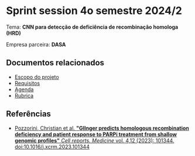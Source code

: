 # Sprint session 4o semestre 2024/2

Tema: **CNN para detecção de deficiência de recombinação homologa (HRD)**

Empresa parceira: **DASA**

## Documentos relacionados

* [Escopo do projeto](escopo.md)
* [Requisitos](requisitos.md)
* [Agenda](agenda.md)
* [Rubrica](rubrica.md)

## Referências

* [Pozzorini, Christian et al. **"GIInger predicts homologous recombination deficiency and patient response to PARPi treatment from shallow genomic profiles"** *Cell reports. Medicine* vol. 4,12 (2023): 101344. doi:10.1016/j.xcrm.2023.101344](./referencias/gIInger_paper.pdf)